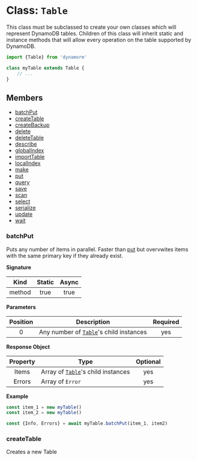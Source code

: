 # Class: `Table`
This class must be subclassed to create your own classes which will represent DynamoDB tables. Children of this class will inherit static and instance methods that will allow every operation on the table supported by DynamoDB. 

```typescript
import {Table} from 'dynamorm'

class myTable extends Table {
    // ...
}
```

## Members
- [batchPut](#batchput)
- [createTable](#createtable) 
- [createBackup]()
- [delete]()
- [deleteTable]()
- [describe]()
- [globalIndex]()
- [importTable]()
- [localIndex]()
- [make]()
- [put]()
- [query]()
- [save]()
- [scan]()
- [select]()
- [serialize]()
- [update]()
- [wait]()

### batchPut
Puts any number of items in parallel. Faster than [put](#put) but overvwites items with the same primary key if they already exist.

**Signature**

|  Kind   | Static | Async |
|:-------:|:------:|:-----:|
| method  |  true  | true  |

**Parameters**

| Position | Description                                 | Required |
|:--------:|---------------------------------------------|:--------:|
|    0     | Any number of [`Table`]()'s child instances |   yes    |

**Response Object**

| Property | Type                                   | Optional |
|:--------:|----------------------------------------|:--------:|
|  Items   | Array of [`Table`]()'s child instances |   yes    |
|  Errors  | Array of `Error`                       |   yes    |

**Example**
```typescript
const item_1 = new myTable()
const item_2 = new myTable()

const {Info, Errors} = await myTable.batchPut(item_1, item2)
```
### createTable
Creates a new Table
